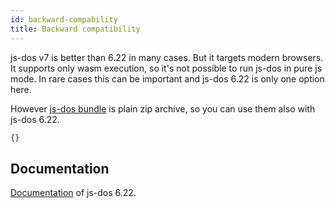 ```yaml
---
id: backward-compability 
title: Backward compatibility
---
```


js-dos v7 is better than 6.22 in many cases. But it targets modern browsers.
It supports only wasm execution, so it's not possible to run js-dos in pure js mode.
In rare cases this can be important and js-dos 6.22 is only one option here.

However [js-dos bundle](overview.md#js-dos-bundle) is plain zip archive, so you can 
use them also with js-dos 6.22.

```html title="examples/dos-6.22.html"
{}
```

## Documentation

[Documentation](https://js-dos.com/index_6.22.html) of js-dos 6.22.